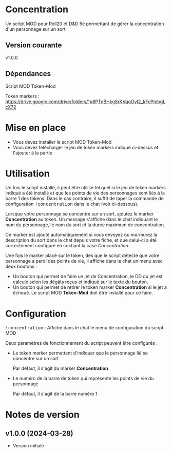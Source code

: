 # Concentration

Un script MOD pour Roll20 et D&D 5e permettant de gérer la concentration d'un personnage sur un sort

## Version courante

v1.0.0

## Dépendances

Script MOD Token-Mod

Token markers : https://drive.google.com/drive/folders/1p8PTqBHkgSrKVqqOyI2_kFcPmbgLcX72

# Mise en place
- Vous devez installer le script MOD Token-Mod
- Vous devez télécharger le jeu de token markers indiqué ci-dessus et l'ajouter à la partie

# Utilisation

Un fois le script installé, il peut être utilisé tel quel si le jeu de token markers indiqué a été installé et que les points de vie des personnages sont liés à la barre 1 des tokens. Dans le cas contraire, il suffit de taper la commande de configuration <kbd>!concentration</kbd> dans le chat (voir ci-dessous).

Lorsque votre personnage se concentre sur un sort, ajoutez le marker **Concentration** au token. Un message s'affiche dans le chat indiquant le nom du personnage, le nom du sort et la durée maximum de concentration.

Ce marker est ajouté automatiquement si vous envoyez ou murmurez la description du sort dans le chat depuis votre fiche, et que celui-ci a été correctement configuré en cochant la case *Concentration*.

Une fois le marker placé sur le token, dès que le script détecte que votre personnage a perdi des points de vie, il affiche dans le chat un menu avec deux boutons :
- Un bouton qui permet de faire un jet de Concentration, le DD du jet est calculé selon les dégâts reçus et indiqué sur le texte du bouton.
- Un bouton qui permet de retirer le token marker **Concentration** si le jet a échoué. Le script MOD **Token-Mod** doit être installé pour ce faire.

# Configuration

<kbd>!concentration</kbd> : Affiche dans le chat le menu de configuration du script MOD

Deux paramètres de fonctionnement du script peuvent être configurés :
- Le token marker permettant d'indiquer que le personnage lié se concentre sur un sort

  Par défaut, il s'agit du marker **Concentration**
- Le numéro de la barre de token qui représente les points de vie du personnage

  Par défaut, il s'agit de la barre numéro 1

# Notes de version

## v1.0.0 (2024-03-28)

- Version initiale

